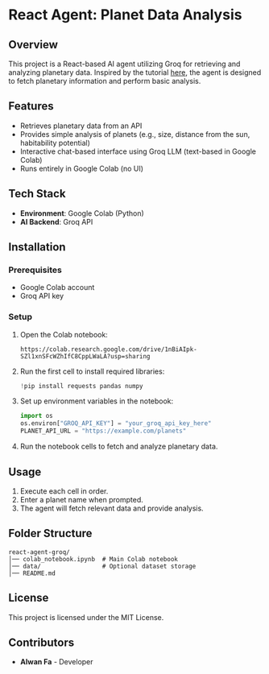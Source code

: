 # React Agent: Planet Data Analysis

## Overview
This project is a React-based AI agent utilizing Groq for retrieving and analyzing planetary data. Inspired by the tutorial [here](https://www.youtube.com/watch?v=hKVhRA9kfeM&t=1506s), the agent is designed to fetch planetary information and perform basic analysis.

## Features
- Retrieves planetary data from an API
- Provides simple analysis of planets (e.g., size, distance from the sun, habitability potential)
- Interactive chat-based interface using Groq LLM (text-based in Google Colab)
- Runs entirely in Google Colab (no UI)

## Tech Stack
- **Environment**: Google Colab (Python)
- **AI Backend**: Groq API
## Installation
### Prerequisites
- Google Colab account
- Groq API key

### Setup
1. Open the Colab notebook:
   ```
   https://colab.research.google.com/drive/1nBiAIpk-SZl1xnSFcWZhIfC8CppLWaLA?usp=sharing
   ```
2. Run the first cell to install required libraries:
   ```python
   !pip install requests pandas numpy
   ```
3. Set up environment variables in the notebook:
   ```python
   import os
   os.environ["GROQ_API_KEY"] = "your_groq_api_key_here"
   PLANET_API_URL = "https://example.com/planets"
   ```
4. Run the notebook cells to fetch and analyze planetary data.

## Usage
1. Execute each cell in order.
2. Enter a planet name when prompted.
3. The agent will fetch relevant data and provide analysis.

## Folder Structure
```
react-agent-groq/
│── colab_notebook.ipynb  # Main Colab notebook
│── data/                 # Optional dataset storage
│── README.md
```

## License
This project is licensed under the MIT License.

## Contributors
- **Alwan Fa** - Developer

